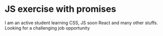 # JS exercise with promises

I am an active student learning CSS, JS soon React and many other stuffs. Looking for a challenging job opportunity
